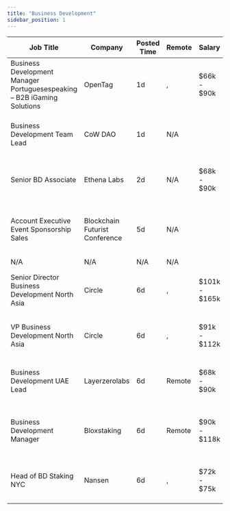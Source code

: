 ```yaml
---
title: "Business Development"
sidebar_position: 1
---
```


| Job Title | Company | Posted Time | Remote | Salary | Tags | Apply Link |
|-----------|---------|-------------|--------|--------|------|------------|
| Business Development Manager Portuguesespeaking – B2B iGaming Solutions | OpenTag | 1d | , | $66k - $90k | business development, sales, non tech | [Apply](https://web3.career/business-development-manager-portuguese-speaking-b2b-igaming-solutions-opentag/138739) |
| Business Development Team Lead | CoW DAO | 1d | N/A |  | business development, sales, non tech, lead, remote | [Apply](https://web3.career/business-development-team-lead-cow-dao/138721) |
| Senior BD Associate | Ethena Labs | 2d | N/A | $68k - $90k | business development, senior, remote, crypto, defi | [Apply](https://web3.career/senior-bd-associate-ethenalabs/138661) |
| Account Executive Event Sponsorship Sales | Blockchain Futurist Conference | 5d | N/A |  | account manager, sales, non tech, events manager, executive | [Apply](https://web3.career/account-executive-event-sponsorship-sales-blockchain-futurist-conference/128985) |
| N/A | N/A | N/A | N/A |  |  | [Apply](https://web3.career/metana) |
| Senior Director Business Development North Asia | Circle | 6d | , | $101k - $165k | business development, sales, non tech, ai, executive | [Apply](https://web3.career/senior-director-business-development-north-asia-circle/138581) |
| VP Business Development North Asia | Circle | 6d | , | $91k - $112k | business development, sales, non tech, ai, executive | [Apply](https://web3.career/vp-business-development-north-asia-circle/138578) |
| Business Development UAE Lead | Layerzerolabs | 6d | Remote | $68k - $90k | business development, sales, non tech, lead, blockchain | [Apply](https://web3.career/business-development-uae-lead-layerzerolabs/138542) |
| Business Development Manager | Bloxstaking | 6d | Remote | $90k - $118k | business development, sales, non tech, blockchain, ethereum | [Apply](https://web3.career/business-development-manager-bloxstaking/138528) |
| Head of BD Staking NYC | Nansen | 6d | , | $72k - $75k | business development, executive, blockchain, crypto | [Apply](https://web3.career/head-of-bd-staking-nyc-nansen/138489) |
